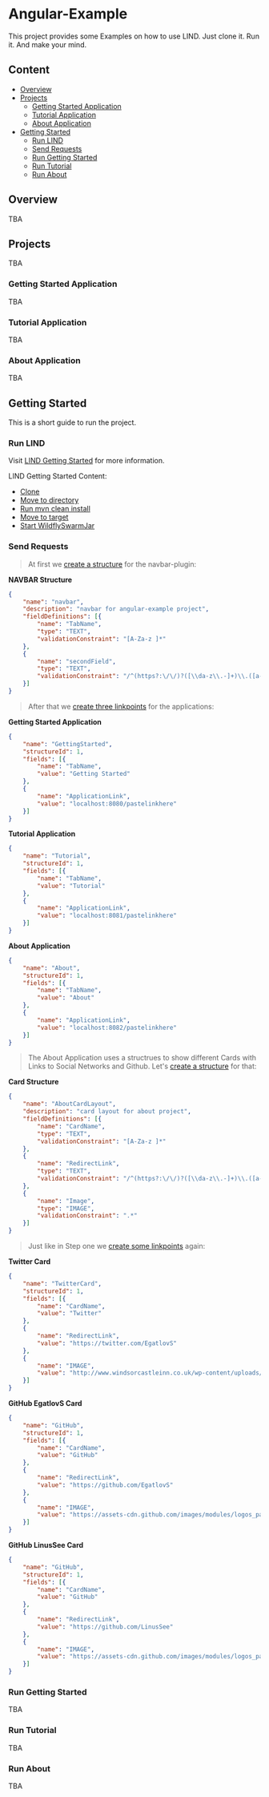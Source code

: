 # Angular-Example

This project provides some Examples on how to use LIND.
Just clone it. Run it. And make your mind.

## Content
- [Overview](https://github.com/EgatlovS/lind/tree/master/angular-example#overview)
- [Projects](https://github.com/EgatlovS/lind/tree/master/angular-example#projects)
	- [Getting Started Application](https://github.com/EgatlovS/lind/tree/master/angular-example#getting-started-application)
	- [Tutorial Application](https://github.com/EgatlovS/lind/tree/master/angular-example#tutorial-application)
	- [About Application](https://github.com/EgatlovS/lind/tree/master/angular-example#about-application)
- [Getting Started](https://github.com/EgatlovS/lind/tree/master/angular-example#getting-started)
    - [Run LIND](https://github.com/EgatlovS/lind/tree/master/angular-example#run-lind)
    - [Send Requests](https://github.com/EgatlovS/lind/tree/master/angular-example#send-requests)
    - [Run Getting Started](https://github.com/EgatlovS/lind/tree/master/angular-example#run-getting-started)
    - [Run Tutorial](https://github.com/EgatlovS/lind/tree/master/angular-example#run-tutorial)
    - [Run About](https://github.com/EgatlovS/lind/tree/master/angular-example#run-about)

## Overview

TBA

## Projects

TBA

### Getting Started Application

TBA

### Tutorial Application

TBA

### About Application

TBA

## Getting Started

This is a short guide to run the project.

### Run LIND

Visit [LIND Getting Started](https://github.com/EgatlovS/lind/tree/master/lind-rs#getting-started) for more information.

LIND Getting Started Content:
- [Clone](https://github.com/EgatlovS/lind/tree/master/lind-rs#clone)
- [Move to directory](https://github.com/EgatlovS/lind/tree/master/lind-rs#move-to-directory)
- [Run mvn clean install](https://github.com/EgatlovS/lind/tree/master/lind-rs#run-mvn-clean-install)
- [Move to target](https://github.com/EgatlovS/lind/tree/master/lind-rs#move-to-target)
- [Start WildflySwarmJar](https://github.com/EgatlovS/lind/tree/master/lind-rs#start-wildflyswarmjar)

### Send Requests

>At first we [create a structure](https://github.com/EgatlovS/lind/blob/master/lind-rs/v1_resources/structures-api.md#post-structuresstructure) for the navbar-plugin:


__NAVBAR Structure__

```json
{
	"name": "navbar",
	"description": "navbar for angular-example project",
	"fieldDefinitions": [{
		"name": "TabName",
		"type": "TEXT",
		"validationConstraint": "[A-Za-z ]*"
	},
	{
		"name": "secondField",
		"type": "TEXT",
		"validationConstraint": "/^(https?:\/\/)?([\\da-z\\.-]+)\\.([a-z\\.]{2,6})([\\/\\w \\.-]*)*\\/?$/"
	}]
}
```

> After that we [create three linkpoints](https://github.com/EgatlovS/lind/blob/master/lind-rs/v1_resources/linkpoints-api.md#post-linkpointslinkpoint) for the applications:


__Getting Started Application__

```json
{
	"name": "GettingStarted",
	"structureId": 1,
	"fields": [{
		"name": "TabName",
		"value": "Getting Started"
	},
	{
		"name": "ApplicationLink",
		"value": "localhost:8080/pastelinkhere"
	}]
}
```


__Tutorial Application__

```json
{
	"name": "Tutorial",
	"structureId": 1,
	"fields": [{
		"name": "TabName",
		"value": "Tutorial"
	},
	{
		"name": "ApplicationLink",
		"value": "localhost:8081/pastelinkhere"
	}]
}
```


__About Application__

```json
{
	"name": "About",
	"structureId": 1,
	"fields": [{
		"name": "TabName",
		"value": "About"
	},
	{
		"name": "ApplicationLink",
		"value": "localhost:8082/pastelinkhere"
	}]
}
```

> The About Application uses a structrues to show different Cards with Links
> to Social Networks and Github.
> Let's [create a structure](https://github.com/EgatlovS/lind/blob/master/lind-rs/v1_resources/structures-api.md#post-structuresstructure) for that:


__Card Structure__

```json
{
	"name": "AboutCardLayout",
	"description": "card layout for about project",
	"fieldDefinitions": [{
		"name": "CardName",
		"type": "TEXT",
		"validationConstraint": "[A-Za-z ]*"
	},
	{
		"name": "RedirectLink",
		"type": "TEXT",
		"validationConstraint": "/^(https?:\/\/)?([\\da-z\\.-]+)\\.([a-z\\.]{2,6})([\\/\\w \\.-]*)*\\/?$/"
	},
	{
		"name": "Image",
		"type": "IMAGE",
		"validationConstraint": ".*"
	}]
}
```

> Just like in Step one we [create some linkpoints](https://github.com/EgatlovS/lind/blob/master/lind-rs/v1_resources/linkpoints-api.md#post-linkpointslinkpoint) again:


__Twitter Card__

```json
{
	"name": "TwitterCard",
	"structureId": 1,
	"fields": [{
		"name": "CardName",
		"value": "Twitter"
	},
	{
		"name": "RedirectLink",
		"value": "https://twitter.com/EgatlovS"
	},
	{
		"name": "IMAGE",
		"value": "http://www.windsorcastleinn.co.uk/wp-content/uploads/2015/05/twitter-big.png"
	}]
}
```


__GitHub EgatlovS Card__

```json
{
	"name": "GitHub",
	"structureId": 1,
	"fields": [{
		"name": "CardName",
		"value": "GitHub"
	},
	{
		"name": "RedirectLink",
		"value": "https://github.com/EgatlovS"
	},
	{
		"name": "IMAGE",
		"value": "https://assets-cdn.github.com/images/modules/logos_page/GitHub-Mark.png"
	}]
}
```


__GitHub LinusSee Card__

```json
{
	"name": "GitHub",
	"structureId": 1,
	"fields": [{
		"name": "CardName",
		"value": "GitHub"
	},
	{
		"name": "RedirectLink",
		"value": "https://github.com/LinusSee"
	},
	{
		"name": "IMAGE",
		"value": "https://assets-cdn.github.com/images/modules/logos_page/GitHub-Mark.png"
	}]
}
```

### Run Getting Started

TBA

### Run Tutorial

TBA

### Run About

TBA

